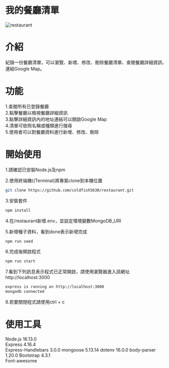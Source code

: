 # 我的餐廳清單
![restaurant](https://user-images.githubusercontent.com/93813419/161407625-1b437e66-77c1-409c-b0b6-8d18d6600c1d.JPG)
# 介紹
紀錄一份餐廳清單，可以瀏覽、新增、修改、刪除餐廳清單、查閱餐廳詳細資訊、連結Google Map。
# 功能
1.查閱所有已登錄餐廳  
2.點擊餐廳以檢視餐廳詳細資訊  
3.點擊詳細資訊內的地址連結可以開啟Google Map  
4.清單可依照名稱或種類進行搜尋  
5.使用者可以對餐廳資料進行新增、修改、刪除
# 開始使用
1.請確認已安裝Node.js及npm  

2.使用終端機((Terminal)將專案clone到本機位置  

``` bash
git clone https://github.com/coldfish5630/restaurant.git
```

3.安裝套件

```bash
npm install
```

4.在/restaurant新增.env，並設定環境變數MongoDB_URI

5.新增種子資料，看到done表示新增完成

```bash
npm run seed
```

6.完成後開啟程式

```bash
npm run start
```

7.看到下列訊息表示程式已正常開啟，請使用瀏覽器進入該網址http://localhost:3000

```bash
express is running on http://localhost:3000
mongodb connected
```

8.若要關閉程式請使用ctrl + c
# 使用工具
Node.js 16.13.0  
Express 4.16.4  
Express-Handlebars 3.0.0 
mongoose 5.13.14
dotenv 16.0.0
body-parser 1.20.0 
Bootstrap 4.3.1  
Font-awesome
